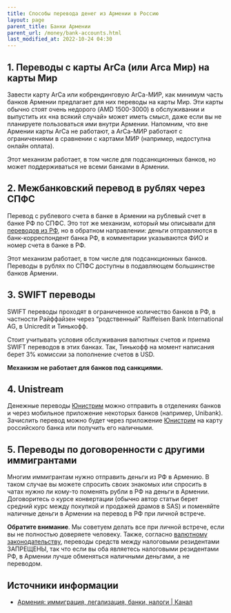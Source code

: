 ```yaml
---
title: Способы перевода денег из Армении в Россию
layout: page
parent_title: Банки Армении
parent_url: /money/bank-accounts.html
last_modified_at: 2022-10-24 04:30
---
```


## 1. Переводы с карты ArCa (или Arca Мир) на карты Мир

Завести карту ArCa или кобрендинговую ArCa-МИР, как минимум часть банков Армении предлагает для них переводы на карты Мир.
Эти карты обычно стоят очень недорого (AMD 1500-3000) в обслуживании и выпустить их «на всякий случай» может иметь смысл,
даже если вы не планируете пользоваться ими внутри Армении. Напомним, что вне Армении карты ArCa не работают, а ArCa-МИР
работают с ограничениями в сравнении с картами МИР (например, недоступна онлайн оплата).

Этот механизм работает, в том числе для подсанкционных банков, но может поддерживаться не всеми банками в Армении.

## 2. Межбанковский перевод в рублях через СПФС

Перевод с рублевого счета в банке в Армении на рублевый счет в банке РФ по СПФС. Это тот же механизм, который мы
описывали для [переводов из РФ](bank-transfer-ru-am.md#spfs), но в обратном направлении: деньги отправляются в
банк-корреспондент банка РФ, в комментарии указываются ФИО и номер счета в банке в РФ.

Этот механизм работает, в том числе для подсанкционных банков. Переводы в рублях по СПФС доступны в подавляющем
большинстве банков Армении.

## 3. SWIFT переводы

SWIFT переводы проходят в ограниченное количество банков в РФ, в частности Райффайзен через “родственный” Raiffeisen Bank International AG, в Unicredit и Тинькофф.

Стоит учитывать условия обслуживания валютных счетов и приема SWIFT переводов в этих банках. Так, Тинькофф на момент написания берет 3% комиссии за пополнение счетов в USD.

**Механизм не работает для банков под санкциями.**

## 4. Unistream

Денежные переводы [Юнистрим](https://unistream.ru/) можно отправить в отделениях банков и через мобильное приложение
некоторых банков (например, Unibank). Зачислить перевод можно будет через приложение [Юнистрим](https://unistream.ru/)
на карту российского банка или получить его наличными. 

## 5. Переводы по договоренности с другими иммигрантами

Многим иммигрантам нужно отправить деньги из РФ в Армению. В таком случае вы можете спросить своих знакомых или спросить
в чатах нужно ли кому-то поменять рубли в РФ на деньги в Армении. Договоритесь о курсе конвертации (обычно автор статьи
берет средний курс между покупкой и продажей драмов в SAS) и поменяйте наличные деньги в Армении на перевод в РФ при личной
встрече.

**Обратите внимание**. Мы советуем делать все при личной встрече, если вы не полностью доверяете человеку. Также, 
согласно [валютному законодательству](restrictions.md), переводы средств между налоговыми резидентами ЗАПРЕЩЕНЫ,
так что если вы оба являетесь налоговыми резидентами РФ, в Армении лучше обменяться наличными деньгами, а не переводом.

## Источники информации

- [Армения: иммиграция, легализация, банки, налоги \| Канал](https://t.me/am_banking_and_residency)

